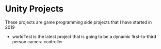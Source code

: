 # Unity Projects
These projects are game programming side projects that I have started in 2019

 - worldTest is the latest project that is going to be a dynamic first-to-third person camera controller
